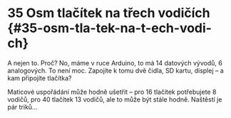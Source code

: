 # 35 Osm tlačítek na třech vodičích {#35-osm-tla-tek-na-t-ech-vodi-ch}

A nejen to. Proč? No, máme v ruce Arduino, to má 14 datových vývodů, 6 analogových. To není moc. Zapojíte k tomu dvě čidla, SD kartu, displej – a kam připojíte tlačítka?

Maticové uspořádání může hodně ušetřit – pro 16 tlačítek potřebujete 8 vodičů, pro 40 tlačítek 13 vodičů, ale to může být stále hodně. Naštěstí je pár triků…
